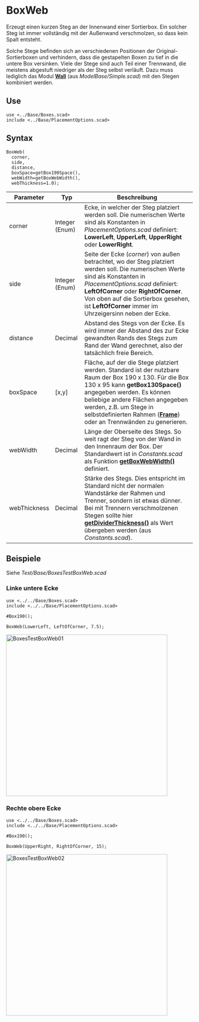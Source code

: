 # BoxWeb

Erzeugt einen kurzen Steg an der Innenwand einer Sortierbox. Ein solcher Steg ist immer vollständig mit der Außenwand verschmolzen, so dass kein Spalt entsteht.

Solche Stege befinden sich an verschiedenen Positionen der Original-Sortierboxen und verhindern, dass die gestapelten Boxen zu tief in die untere Box versinken. Viele der Stege sind auch Teil einer Trennwand, die meistens abgestuft niedriger als der Steg selbst verläuft. Dazu muss lediglich das Modul [__Wall__](../ModelBase/Wall.md) (aus *ModelBase/Simple.scad*) mit den Stegen kombiniert werden.

## Use
```
use <../Base/Boxes.scad>
include <../Base/PlacementOptions.scad>
```

## Syntax
```
BoxWeb(
  corner, 
  side, 
  distance, 
  boxSpace=getBox190Space(), 
  webWidth=getBoxWebWidth(), 
  webThickness=1.0);
```

| Parameter | Typ | Beschreibung |
| ------ | ------ | ------ |
| corner | Integer (Enum) | Ecke, in welcher der Steg platziert werden soll. Die numerischen Werte sind als Konstanten in *PlacementOptions.scad* definiert: __LowerLeft__, __UpperLeft__, __UpperRight__ oder __LowerRight__. |
| side | Integer (Enum) | Seite der Ecke (*corner*) von außen betrachtet, wo der Steg platziert werden soll. Die numerischen Werte sind als Konstanten in *PlacementOptions.scad* definiert: __LeftOfCorner__ oder __RightOfCorner__. Von oben auf die Sortierbox gesehen, ist __LeftOfCorner__ immer im Uhrzeigersinn neben der Ecke. |
| distance | Decimal | Abstand des Stegs von der Ecke. Es wird immer der Abstand des zur Ecke gewandten Rands des Stegs zum Rand der Wand gerechnet, also der tatsächlich freie Bereich. |
| boxSpace | \[x,y\] | Fläche, auf der die Stege platziert werden. Standard ist der nutzbare Raum der Box 190 x 130. Für die Box 130 x 95 kann __getBox130Space()__ angegeben werden. Es können beliebige andere Flächen angegeben werden, z.B. um Stege in selbstdefinierten Rahmen ([__Frame__](../ModelBase/Frame.md)) oder an Trennwänden zu generieren. |
| webWidth | Decimal | Länge der Oberseite des Stegs. So weit ragt der Steg von der Wand in den Innenraum der Box. Der Standardwert ist in *Constants.scad* als Funktion [__getBoxWebWidth()__](../ModelBase/getBoxWebWidth.md) definiert. |
| webThickness | Decimal | Stärke des Stegs. Dies entspricht im Standard nicht der normalen Wandstärke der Rahmen und Trenner, sondern ist etwas dünner. Bei mit Trennern verschmolzenen Stegen sollte hier [__getDividerThickness()__](../Base/getDividerThickness.md) als Wert übergeben werden (aus *Constants.scad*). |

## Beispiele
Siehe *Test/Base/BoxesTestBoxWeb.scad*

### Linke untere Ecke
```
use <../../Base/Boxes.scad>
include <../../Base/PlacementOptions.scad>

#Box190();

BoxWeb(LowerLeft, LeftOfCorner, 7.5);
```

<img width="435" alt="BoxesTestBoxWeb01" src="https://user-images.githubusercontent.com/48654609/166932487-8b8f3b92-9774-442c-9c05-6fb0642ec34e.png">

### Rechte obere Ecke
```
use <../../Base/Boxes.scad>
include <../../Base/PlacementOptions.scad>

#Box190();

BoxWeb(UpperRight, RightOfCorner, 15);
```

<img width="435" alt="BoxesTestBoxWeb02" src="https://user-images.githubusercontent.com/48654609/166933860-3688e296-0f26-47b1-b465-35a509529417.png">
